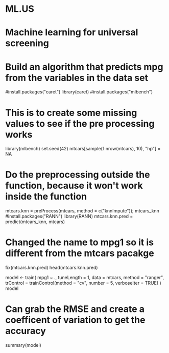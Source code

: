 # ML.US
# Machine learning for universal screening
# Build an algorithm that predicts mpg from the variables in the data set
#install.packages("caret")
library(caret)
#install.packages("mlbench")
# This is to create some missing values to see if the pre processing works
library(mlbench)
set.seed(42)
mtcars[sample(1:nrow(mtcars), 10), "hp"] = NA
# Do the preprocessing outside the function, because it won't work inside the function
mtcars.knn = preProcess(mtcars, method = c("knnImpute")); mtcars_knn
#install.packages("RANN")
library(RANN)
mtcars.knn.pred =  predict(mtcars_knn, mtcars)
# Changed the name to mpg1 so it is different from the mtcars pacakge
fix(mtcars.knn.pred)
head(mtcars.knn.pred)

model <- train(
  mpg1 ~ ., 
  tuneLength = 1,
  data = mtcars, method = "ranger",
  trControl = trainControl(method = "cv", number = 5, verboseIter = TRUE)
)
model
# Can grab the RMSE and create a coefficent of variation to get the accuracy
summary(model)
